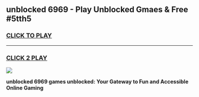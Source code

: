 
## unblocked 6969 - Play Unblocked Gmaes & Free #5tth5
<h3>
<a href="https://news.freeplayer.one?title=unblocked_6969&ref=03M">CLICK TO PLAY</a></h3>
<hr>

<h3>
<a href="https://news.freeplayer.one?title=unblocked_6969&ref=03M">CLICK 2 PLAY</a>
  
</h3>

<a href="https://news.freeplayer.one?title=unblocked_6969&ref=03M"><img src="https://clearcache.store/games.png"></a>


**unblocked 6969 games unblocked: Your Gateway to Fun and Accessible Online Gaming**
